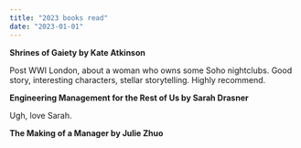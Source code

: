 ```yaml
---
title: "2023 books read"
date: "2023-01-01"
---
```


**Shrines of Gaiety by Kate Atkinson**

Post WWI London, about a woman who owns some Soho nightclubs. Good story, interesting characters, stellar storytelling. 
Highly recommend.

**Engineering Management for the Rest of Us by Sarah Drasner**

Ugh, love Sarah. 

**The Making of a Manager by Julie Zhuo**

